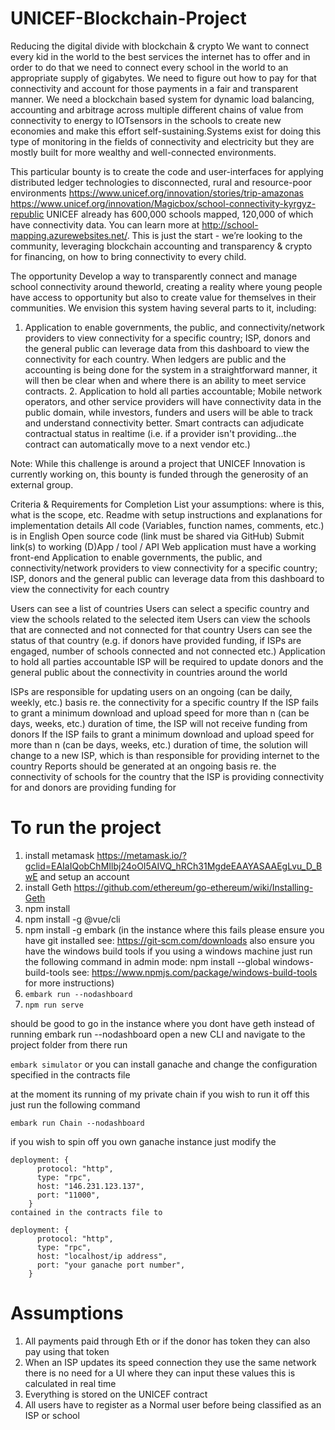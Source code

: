 # UNICEF-Blockchain-Project

Reducing the digital divide with blockchain & crypto
We want to connect every kid in the world to the best services the internet has to offer and in order to do that we need to connect every school in the world to an appropriate supply of gigabytes. We need to figure out how to pay for that connectivity and account for those payments in a fair and transparent manner. We need a blockchain based system for dynamic load balancing, accounting and arbitrage across multiple different chains of value from connectivity to energy to IOTsensors in the schools to create new economies and make this effort self-sustaining.Systems exist for doing this type of monitoring in the fields of connectivity and electricity but they are mostly built for more wealthy and well-connected environments.

This particular bounty is to create the code and user-interfaces for applying distributed ledger technologies to disconnected, rural and resource-poor environments
https://www.unicef.org/innovation/stories/trip-amazonas
https://www.unicef.org/innovation/Magicbox/school-connectivity-kyrgyz-republic
UNICEF already has 600,000 schools mapped, 120,000 of which have connectivity data. You can learn more at http://school-mapping.azurewebsites.net/. This is just the start - we’re looking to the community, leveraging blockchain accounting and transparency & crypto for financing, on how to bring connectivity to every child.

The opportunity
Develop a way to transparently connect and manage school connectivity around theworld, creating a reality where young people have access to opportunity but also to create value for themselves in their communities. We envision this system having several parts to it, including:

1. Application to enable governments, the public, and connectivity/network providers to view connectivity for a specific country; ISP, donors and the general public can leverage data from this dashboard to view the connectivity for each country. When ledgers are public and the accounting is being done for the system in a straightforward manner, it will then be clear when and where there is an ability to meet service contracts. 2. Application to hold all parties accountable; Mobile network operators, and other service providers will have connectivity data in the public domain, while investors, funders and users will be able to track and understand connectivity better. Smart contracts can adjudicate contractual status in realtime (i.e. if a provider isn't providing…the contract can automatically move to a next vendor etc.)

Note: While this challenge is around a project that UNICEF Innovation is currently working on, this bounty is funded through the generosity of an external group.

Criteria & Requirements for Completion
List your assumptions: where is this, what is the scope, etc.
Readme with setup instructions and explanations for implementation details
All code (Variables, function names, comments, etc.) is in English
Open source code (link must be shared via GitHub)
Submit link(s) to working (D)App / tool / API
Web application must have a working front-end
Application to enable governments, the public, and connectivity/network providers to view connectivity for a specific country;
ISP, donors and the general public can leverage data from this dashboard to view the connectivity for each country

Users can see a list of countries
Users can select a specific country and view the schools related to the selected item
Users can view the schools that are connected and not connected for that country
Users can see the status of that country (e.g. if donors have provided funding, if ISPs are engaged, number of schools connected and not connected etc.)
Application to hold all parties accountable
ISP will be required to update donors and the general public about the connectivity in countries around the world

ISPs are responsible for updating users on an ongoing (can be daily, weekly, etc.) basis re. the connectivity for a specific country
If the ISP fails to grant a minimum download and upload speed for more than n (can be days, weeks, etc.) duration of time, the ISP will not receive funding from donors
If the ISP fails to grant a minimum download and upload speed for more than n (can be days, weeks, etc.) duration of time, the solution will change to a new ISP, which is than responsible for providing internet to the country
Reports should be generated at an ongoing basis re. the connectivity of schools for the country that the ISP is providing connectivity for and donors are providing funding for


# To run the project 
1. install metamask https://metamask.io/?gclid=EAIaIQobChMIlbj24oOI5AIVQ_hRCh31MgdeEAAYASAAEgLvu_D_BwE and setup an account
2. install Geth https://github.com/ethereum/go-ethereum/wiki/Installing-Geth
2. npm install 
3. npm install -g @vue/cli
4. npm install -g embark (in the instance where this fails please ensure you have git installed see: https://git-scm.com/downloads also ensure you have the windows build tools if you using a windows machine just run the following command in admin mode: npm install --global windows-build-tools
 see: https://www.npmjs.com/package/windows-build-tools for more instructions)
5. ```embark run --nodashboard```
6. ```npm run serve```

should be good to go in the instance where you dont have geth instead of running  embark run --nodashboard open a new CLI and navigate to the project folder from there run 

```embark simulator```
or you can install ganache and change the configuration specified in the contracts file

at the moment its running of my private chain if you wish to run it off this just run the following command

``embark run Chain --nodashboard``

if you wish to spin off you own ganache instance just modify the 

```
deployment: {
      protocol: "http",
      type: "rpc",
      host: "146.231.123.137",
      port: "11000",
    }
contained in the contracts file to

deployment: {
      protocol: "http",
      type: "rpc",
      host: "localhost/ip address",
      port: "your ganache port number",
    }
```
# Assumptions
1. All payments paid through Eth or if the donor has token they can also pay using that token
2. When an ISP updates its speed connection they use the same network there is no need for a UI where they can input these values this is calculated in real time
3. Everything is stored on the UNICEF contract
4. All users have to register as a Normal user before being classified as an ISP or school

